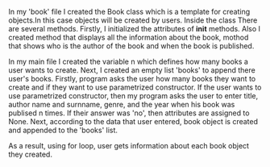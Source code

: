 In my 'book' file I created the Book class which is a template for creating objects.In this case objects will be created by users. Inside the class There are several methods. Firstly, I initialized the
attributes of __init__ methods. Also I created method that displays all the information about the book, mothod that shows who is the author of the book and when the book is published. 

In my main file I created the variable n which defines how many books a user wants to create. Next, I created an empty list 'books' to append there user's books. Firstly, program asks the user how many 
books they want to create and if they want to use parametrized constructor. If the user wants to use parametrized constructor, then my program asks the user to enter title, author name and surnname, 
genre, and the year when his book was publised n times. If their answer was 'no', then attributes are assigned to None. Next, according to the data that user entered, book object is
created and appended to the 'books' list. 

As a result, using for loop, user gets information about each book object they created.
